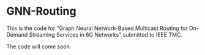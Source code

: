 # GNN-Routing
This is the code for "Graph Neural Network-Based Multicast Routing for On-Demand Streaming Services in 6G Networks" submitted to IEEE TMC.

The code will come soon.
